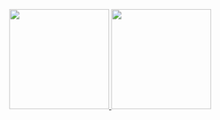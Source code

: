 <div>
<a href="https://github.com/seu-usuário-aqui">
<img loading="lazy" height="180em" width="auto" src="https://github-readme-stats.vercel.app/api/top-langs/?username=w4terbomb&layout=compact&langs_count=7&theme=dracula"/>
<img loading="lazy" height="180em" width="auto" src="https://github-readme-stats.vercel.app/api/?username=w4terbomb&show_icons=true&theme=dracula&include_all_commits=true&count_private=true"/>
</div>
